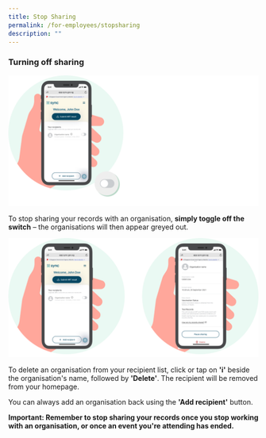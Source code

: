 ```yaml
---
title: Stop Sharing
permalink: /for-employees/stopsharing
description: ""
---
```

### **Turning off sharing**

![](/images/Toggle%20off.svg)

To stop sharing your records with an organisation, **simply toggle off the switch** – the organisations will then appear greyed out.

![](/images/Delete.svg)

To delete an organisation from your recipient list, click or tap on **'i'** beside the organisation's name, followed by **'Delete'**. The recipient will be removed from your homepage.

You can always add an organisation back using the **'Add recipient'** button. 

**Important: Remember to stop sharing your records once you stop working with an organisation, or once an event you're attending has ended.**